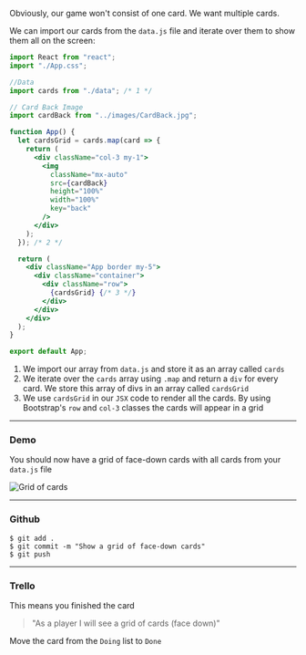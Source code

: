 Obviously, our game won't consist of one card. We want multiple cards.

We can import our cards from the `data.js` file and iterate over them to show them all on the screen:

```jsx
import React from "react";
import "./App.css";

//Data
import cards from "./data"; /* 1 */

// Card Back Image
import cardBack from "../images/CardBack.jpg";

function App() {
  let cardsGrid = cards.map(card => {
    return (
      <div className="col-3 my-1">
        <img
          className="mx-auto"
          src={cardBack}
          height="100%"
          width="100%"
          key="back"
        />
      </div>
    );
  }); /* 2 */

  return (
    <div className="App border my-5">
      <div className="container">
        <div className="row">
          {cardsGrid} {/* 3 */}
        </div>
      </div>
    </div>
  );
}

export default App;
```

1. We import our array from `data.js` and store it as an array called `cards`
2. We iterate over the `cards` array using `.map` and return a `div` for every card. We store this array of divs in an array called `cardsGrid`
3. We use `cardsGrid` in our `JSX` code to render all the cards. By using Bootstrap's `row` and `col-3` classes the cards will appear in a grid

---

### Demo

You should now have a grid of face-down cards with all cards from your `data.js` file

![Grid of cards](https://imgur.com/1Sd7uyZ.png)

---

### Github

```shell
$ git add .
$ git commit -m "Show a grid of face-down cards"
$ git push
```

---

### Trello

This means you finished the card

> "As a player I will see a grid of cards (face down)"

Move the card from the `Doing` list to `Done`
